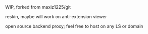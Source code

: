 WIP, forked from maxiz1225/git

reskin, maybe will work on anti-extension viewer

open source backend proxy; feel free to host on any LS or domain
